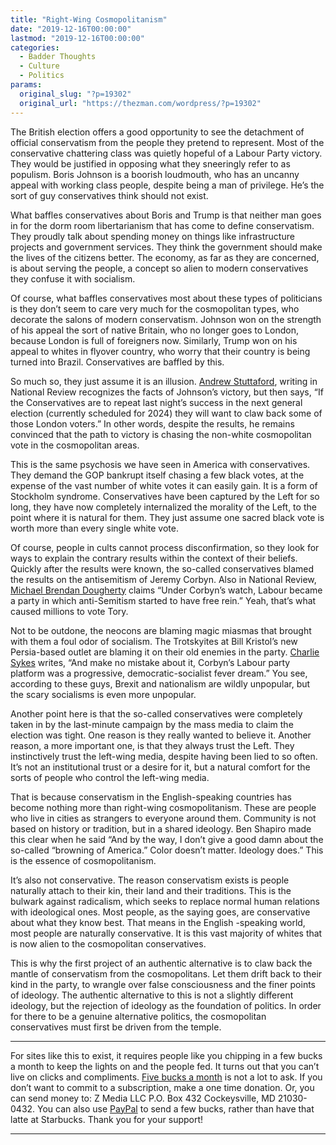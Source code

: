 ```yaml
---
title: "Right-Wing Cosmopolitanism"
date: "2019-12-16T00:00:00"
lastmod: "2019-12-16T00:00:00"
categories:
  - Badder Thoughts
  - Culture
  - Politics
params:
  original_slug: "?p=19302"
  original_url: "https://thezman.com/wordpress/?p=19302"
---
```


The British election offers a good opportunity to see the detachment of
official conservatism from the people they pretend to represent. Most of
the conservative chattering class was quietly hopeful of a Labour Party
victory. They would be justified in opposing what they sneeringly refer
to as populism. Boris Johnson is a boorish loudmouth, who has an uncanny
appeal with working class people, despite being a man of privilege. He’s
the sort of guy conservatives think should not exist.

What baffles conservatives about Boris and Trump is that neither man
goes in for the dorm room libertarianism that has come to define
conservatism. They proudly talk about spending money on things like
infrastructure projects and government services. They think the
government should make the lives of the citizens better. The economy, as
far as they are concerned, is about serving the people, a concept so
alien to modern conservatives they confuse it with socialism.

Of course, what baffles conservatives most about these types of
politicians is they don’t seem to care very much for the cosmopolitan
types, who decorate the salons of modern conservatism. Johnson won on
the strength of his appeal the sort of native Britain, who no longer
goes to London, because London is full of foreigners now. Similarly,
Trump won on his appeal to whites in flyover country, who worry that
their country is being turned into Brazil. Conservatives are baffled by
this.

So much so, they just assume it is an illusion. [Andrew
Stuttaford](https://www.nationalreview.com/corner/uk-elections-boris-johnson-conservative-party-win-big/),
writing in National Review recognizes the facts of Johnson’s victory,
but then says, “If the Conservatives are to repeat last night’s success
in the next general election (currently scheduled for 2024) they will
want to claw back some of those London voters.” In other words, despite
the results, he remains convinced that the path to victory is chasing
the non-white cosmopolitan vote in the cosmopolitan areas.

This is the same psychosis we have seen in America with conservatives.
They demand the GOP bankrupt itself chasing a few black votes, at the
expense of the vast number of white votes it can easily gain. It is a
form of Stockholm syndrome. Conservatives have been captured by the Left
for so long, they have now completely internalized the morality of the
Left, to the point where it is natural for them. They just assume one
sacred black vote is worth more than every single white vote.

Of course, people in cults cannot process disconfirmation, so they look
for ways to explain the contrary results within the context of their
beliefs. Quickly after the results were known, the so-called
conservatives blamed the results on the antisemitism of Jeremy Corbyn.
Also in National Review, [Michael Brendan
Dougherty](https://www.nationalreview.com/2019/12/judgment-day-u-k-tories-win-big/)
claims “Under Corbyn’s watch, Labour became a party in which
anti-Semitism started to have free rein.” Yeah, that’s what caused
millions to vote Tory.

Not to be outdone, the neocons are blaming magic miasmas that brought
with them a foul odor of socialism. The Trotskyites at Bill Kristol’s
new Persia-based outlet are blaming it on their old enemies in the
party. [Charlie
Sykes](https://thebulwark.com/all-shall-gaze-upon-the-future-and-despair/)
writes, “And make no mistake about it, Corbyn’s Labour party platform
was a progressive, democratic-socialist fever dream.” You see, according
to these guys, Brexit and nationalism are wildly unpopular, but the
scary socialisms is even more unpopular.

Another point here is that the so-called conservatives were completely
taken in by the last-minute campaign by the mass media to claim the
election was tight. One reason is they really wanted to believe it.
Another reason, a more important one, is that they always trust the
Left. They instinctively trust the left-wing media, despite having been
lied to so often. It’s not an institutional trust or a desire for it,
but a natural comfort for the sorts of people who control the left-wing
media.

That is because conservatism in the English-speaking countries has
become nothing more than right-wing cosmopolitanism. These are people
who live in cities as strangers to everyone around them. Community is
not based on history or tradition, but in a shared ideology. Ben Shapiro
made this clear when he said “And by the way, I don’t give a good damn
about the so-called “browning of America.” Color doesn’t matter.
Ideology does.” This is the essence of cosmopolitanism.

It’s also not conservative. The reason conservatism exists is people
naturally attach to their kin, their land and their traditions. This is
the bulwark against radicalism, which seeks to replace normal human
relations with ideological ones. Most people, as the saying goes, are
conservative about what they know best. That means in the English
-speaking world, most people are naturally conservative. It is this vast
majority of whites that is now alien to the cosmopolitan conservatives.

This is why the first project of an authentic alternative is to claw
back the mantle of conservatism from the cosmopolitans. Let them drift
back to their kind in the party, to wrangle over false consciousness and
the finer points of ideology. The authentic alternative to this is not a
slightly different ideology, but the rejection of ideology as the
foundation of politics. In order for there to be a genuine alternative
politics, the cosmopolitan conservatives must first be driven from the
temple.

------------------------------------------------------------------------

For sites like this to exist, it requires people like you chipping in a
few bucks a month to keep the lights on and the people fed. It turns out
that you can’t live on clicks and compliments.
<a href="https://www.subscribestar.com/the-z-blog"
rel="noopener noreferrer" target="_blank">Five bucks a month</a> is not
a lot to ask. If you don’t want to commit to a subscription, make a one
time donation. Or, you can send money to: Z Media LLC P.O. Box 432
Cockeysville, MD 21030-0432. You can also use <a
href="https://www.paypal.com/cgi-bin/webscr?cmd=_s-xclick&amp;hosted_button_id=UDAS2Q8JYA6CN&amp;source=url"
rel="noopener noreferrer" target="_blank">PayPal</a> to send a few
bucks, rather than have that latte at Starbucks. Thank you for your
support!

------------------------------------------------------------------------
